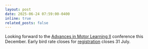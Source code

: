 ```yaml
---
layout: post
date: 2025-06-24 07:59:00-0400
inline: true
related_posts: false
---
```



Looking forward to the [Advances in Motor Learning II](https://uobevents.eventsair.com/advances-in-motor-learning-ii/) conference this December.  Early bird rate closes for [registration](https://uobevents.eventsair.com/advances-in-motor-learning-ii/registration) closes 31 July.